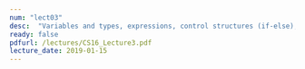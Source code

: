 ```yaml
---
num: "lect03"
desc:  "Variables and types, expressions, control structures (if-else), input/output "
ready: false
pdfurl: /lectures/CS16_Lecture3.pdf
lecture_date: 2019-01-15
---
```

